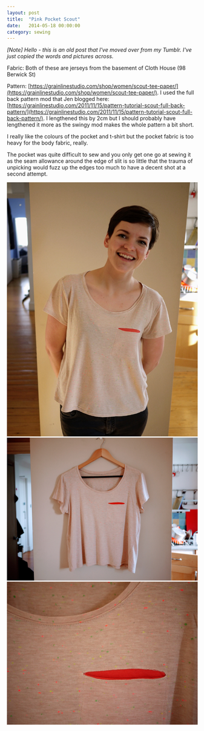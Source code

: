 ```yaml
---
layout: post
title:  "Pink Pocket Scout"
date:   2014-05-18 00:00:00
category: sewing
---
```

_[Note] Hello - this is an old post that I've moved over from my Tumblr. I've just copied the words and pictures across._

Fabric: Both of these are jerseys from the basement of Cloth House (98 Berwick St)

Pattern: [https://grainlinestudio.com/shop/women/scout-tee-paper/](https://grainlinestudio.com/shop/women/scout-tee-paper/). I used the full back pattern mod that Jen blogged here: [https://grainlinestudio.com/2011/11/15/pattern-tutorial-scout-full-back-pattern/](https://grainlinestudio.com/2011/11/15/pattern-tutorial-scout-full-back-pattern/). I lengthened this by 2cm but I should probably have lengthened it more as the swingy mod makes the whole pattern a bit short.

I really like the colours of the pocket and t-shirt but the pocket fabric is too heavy for the body fabric, really.

The pocket was quite difficult to sew and you only get one go at sewing it as the seam allowance around the edge of  slit is so little that the trauma of unpicking would fuzz up the edges too much to have a decent shot at a second attempt.

![Pink Swingy Scout](/assets/img/sewing/pink-t.1.jpg)
![Pink Swingy Scout](/assets/img/sewing/pink-t.2.jpg)
![Pink Swingy Scout](/assets/img/sewing/pink-t.3.jpg)
